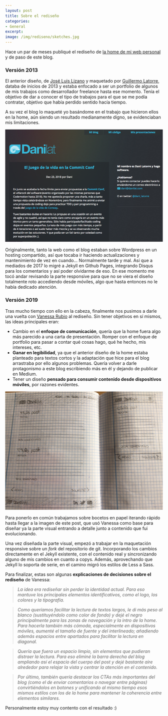 ```yaml
---
layout: post
title: Sobre el rediseño
categories:
- General
excerpt:
image: /img/rediseno/sketches.jpg
---
```


Hace un par de meses publiqué el rediseño de [la home de mi web personal](/) y de paso de este blog.

### Versión 2013

El anterior diseño, de [José Luis Lizano](https://twitter.com/lizano) y maquetado por [Guillermo Latorre](https://guillermolatorre.com/), databa de inicios de 2013 y estaba enfocado a ser un portfolio de algunos de mis trabajos como desarrollador freelance hasta ese momento. Tenía el objetivo de dar a conocer el tipo de trabajos para el que se me podía contratar, objetivo que había perdido sentido hacía tiempo.

A su vez el blog lo maqueté yo basándome en el trabajo que hicieron ellos en la home, aún siendo un resultado medianamente digno, se evidenciaban mis limitaciones.

![Pantallazo el diseño previo del blog](/img/posts/rediseno/previous.png  "Pantallazo el diseño previo del blog")

Originalmente, tanto la web como el blog estaban sobre Wordpress en un hosting compartido, así que tocaba ir haciendo actualizaciones y mantenimiento de vez en cuando... Normalmente tarde y mal. Así que a mediados de 2017 lo migré a Jekyll en Github Pages, integrando Disqus para los comentarios y así poder olvidarme de eso. En ese momento me tocó andar revisando la parte responsive para que no se viera el diseño totalmente roto accediendo desde móviles, algo que hasta entonces no le había dedicado atención.

### Versión 2019

Tras mucho tiempo con ello en la cabeza, finalmente nos pusimos a darle una vuelta con [Vanessa Rubio](https://twitter.com/vanessa__rubio) al rediseño. Sin tener objetivos en sí mismos, las ideas principales eran:
- Cambio en el **enfoque de comunicación**, quería que la home fuera algo más parecido a una carta de presentación. Romper con el enfoque de portfolio para pasar a contar qué cosas hago, qué he hecho, mis intereses, etc.
 - **Ganar en legibilidad**, ya que el anterior diseño de la home estaba planteado para textos cortos y la adaptación que hice para el blog arrastraba por ello algunos problemas. Quería volver a darle protagonismo a este blog escribiendo más en él y dejando de publicar en Medium.
 - Tener un diseño **pensado para consumir contenido desde dispositivos móviles**, por razones evidentes.

![Boceto inicial del diseño del blog tanto versión escritorio como móvil](/img/posts/rediseno/sketches.jpg  "Boceto del diseño del blog versión escritorio")

Para ponerlo en común trabajamos sobre bocetos en papel iterando rápido hasta llegar a la imagen de este post, que usó Vanessa como base para diseñar ya la parte visual entrando a detalle junto a contenido que fui evolucionando.

Una vez diseñada la parte visual, empezó a trabajar en la maquetación responsive sobre un *fork* del repositorio de git. Incorporando los cambios directamente en el Jekyll existente, con el contenido real y sincronizando alguno de mis cambios en cuanto a copys. Además, aprovechando que Jekyll lo soporta de serie, en el camino migró los estilos de Less a Sass.

Para finalizar, estas son algunas **explicaciones de decisiones sobre el rediseño** de Vanessa:

 >*La idea era rediseñar sin perder la identidad actual. Para eso mantuve los principales elementos identificativos, como el logo, los colores y la tipografía.*

 >*Como queríamos facilitar la lectura de textos largos, le di más peso al blanco (sustituyéndolo como color de fondo) y dejé el negro principalmente para las zonas de navegación y la intro de la home. Para hacerla también más cómoda, especialmente en dispositivos móviles, aumenté el tamaño de fuente y del interlineado; añadiendo además espacios entre apartados para facilitar la lectura en diagonal.*

 >*Quería que fuera un espacio limpio, sin  elementos que pudieran distraer la lectura. Para eso eliminé la barra derecha del blog ampliando así el espacio del cuerpo del post y dejé bastante aire alrededor para relajar la vista y centrar la atención en el contenido.*

 >*Por último, también quería destacar los CTAs más importantes del blog (como el de enviar comentarios o navegar entre páginas) convirtiéndolos en botones y unificando al mismo tiempo esos mismos estilos con los de la home para mantener la coherencia entre elementos similares.*

Personalmente estoy muy contento con el resultado :)
